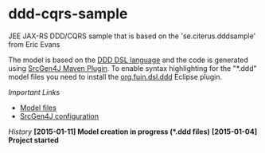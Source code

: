 ddd-cqrs-sample
===============

JEE JAX-RS DDD/CQRS sample that is based on the 'se.citerus.dddsample' from Eric Evans

The model is based on the [DDD DSL language](https://github.com/fuinorg/org.fuin.dsl.ddd/) and the code is generated using [SrcGen4J Maven Plugin](https://github.com/fuinorg/srcgen4j-maven/).
To enable syntax highlighting for the "*.ddd" model files you need to install the [org.fuin.dsl.ddd](https://github.com/fuinorg/org.fuin.dsl.ddd/) Eclipse plugin.

*Important Links*
- [Model files](https://github.com/fuinorg/ddd-cqrs-sample/tree/master/src/main/model)
- [SrcGen4J configuration](https://github.com/fuinorg/ddd-cqrs-sample/blob/master/srcgen4j-config.xml)

*History*
**[2015-01-11] Model creation in progress (*.ddd files)**
**[2015-01-04] Project started**

